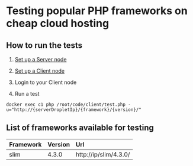 # Testing popular PHP frameworks on cheap cloud hosting

## How to run the tests

1. [Set up a Server node](server/README.md)

2. [Set up a Client node](client/README.md)

3. Login to your Client node

4. Run a test
```
docker exec c1 php /root/code/client/test.php -u="http://{serverDropletIp}/{framework}/{version}/"
```

## List of frameworks available for testing 

| Framework | Version | Url                   |
|:----------|:--------|:----------------------|
| slim      | 4.3.0   | http://ip/slim/4.3.0/ |
